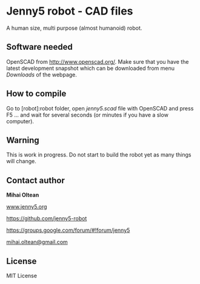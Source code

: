 # Jenny5 robot - CAD files

A human size, multi purpose (almost humanoid) robot.

## Software needed

OpenSCAD from http://www.openscad.org/. Make sure that you have the latest development snapshot which can be downloaded from menu _Downloads_ of the webpage.

## How to compile

Go to [robot]:robot folder, open _jenny5.scad_ file with OpenSCAD and press F5 ... and wait for several seconds (or minutes if you have a slow computer).

## Warning

This is work in progress. Do not start to build the robot yet as many things will change.

## Contact author

**Mihai Oltean**

www.jenny5.org

https://github.com/jenny5-robot

https://groups.google.com/forum/#!forum/jenny5

mihai.oltean@gmail.com


## License

MIT License
